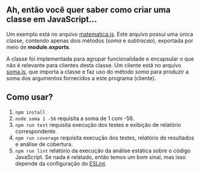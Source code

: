 ## Ah, então você quer saber como criar uma classe em JavaScript...
Um exemplo está no arquivo [matematica.js](matematica.js). Este
arquivo possui uma única classe, contendo apenas dois 
métodos (_soma_ e _subtracao_), exportada por meio de 
**module.exports**.

A classe foi implementada para agrupar funcionalidade e 
encapsular o que não é relevante para clientes desta classe.
Um cliente está no arquivo [soma.js](soma.js), que importa
a classe e faz uso do método _soma_ para produzir a soma 
dos argumentos fornecidos a este programa (cliente).

## Como usar?

1. ```npm install```
1. ```node soma 1 -56``` requisita a soma de 1 com -56.
1. ```npm run test``` requisita execução dos testes e exibição de relatório correspondente.
1. ```npm run coverage``` requisita execução dos testes, relatório de resultados e análise de cobertura.
1. ```npm run lint``` relatório da execução da análise estática sobre o código JavaScript. Se nada é relatado, então temos um bom sinal, mas isso depende da configuração do [ESLint](https://eslint.org/).
